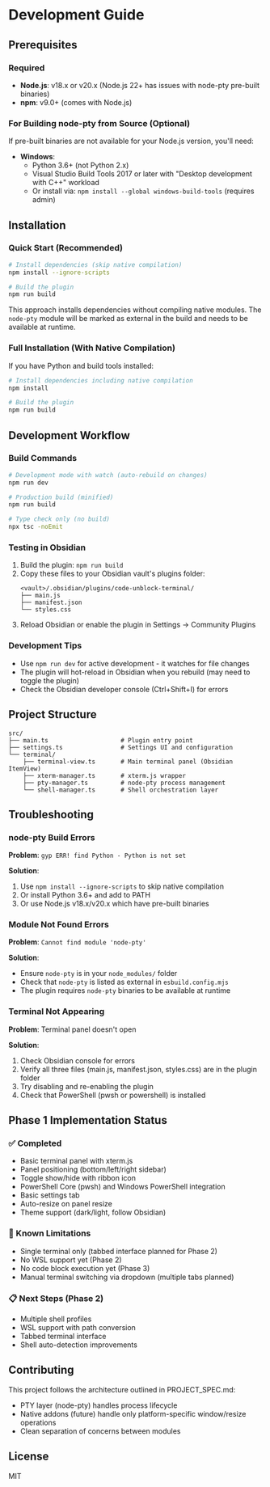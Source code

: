 # Development Guide

## Prerequisites

### Required
- **Node.js**: v18.x or v20.x (Node.js 22+ has issues with node-pty pre-built binaries)
- **npm**: v9.0+ (comes with Node.js)

### For Building node-pty from Source (Optional)
If pre-built binaries are not available for your Node.js version, you'll need:
- **Windows**:
  - Python 3.6+ (not Python 2.x)
  - Visual Studio Build Tools 2017 or later with "Desktop development with C++" workload
  - Or install via: `npm install --global windows-build-tools` (requires admin)

## Installation

### Quick Start (Recommended)

```bash
# Install dependencies (skip native compilation)
npm install --ignore-scripts

# Build the plugin
npm run build
```

This approach installs dependencies without compiling native modules. The `node-pty` module will be marked as external in the build and needs to be available at runtime.

### Full Installation (With Native Compilation)

If you have Python and build tools installed:

```bash
# Install dependencies including native compilation
npm install

# Build the plugin
npm run build
```

## Development Workflow

### Build Commands

```bash
# Development mode with watch (auto-rebuild on changes)
npm run dev

# Production build (minified)
npm run build

# Type check only (no build)
npx tsc -noEmit
```

### Testing in Obsidian

1. Build the plugin: `npm run build`
2. Copy these files to your Obsidian vault's plugins folder:
   ```
   <vault>/.obsidian/plugins/code-unblock-terminal/
   ├── main.js
   ├── manifest.json
   └── styles.css
   ```
3. Reload Obsidian or enable the plugin in Settings → Community Plugins

### Development Tips

- Use `npm run dev` for active development - it watches for file changes
- The plugin will hot-reload in Obsidian when you rebuild (may need to toggle the plugin)
- Check the Obsidian developer console (Ctrl+Shift+I) for errors

## Project Structure

```
src/
├── main.ts                    # Plugin entry point
├── settings.ts                # Settings UI and configuration
└── terminal/
    ├── terminal-view.ts       # Main terminal panel (Obsidian ItemView)
    ├── xterm-manager.ts       # xterm.js wrapper
    ├── pty-manager.ts         # node-pty process management
    └── shell-manager.ts       # Shell orchestration layer
```

## Troubleshooting

### node-pty Build Errors

**Problem**: `gyp ERR! find Python - Python is not set`

**Solution**:
1. Use `npm install --ignore-scripts` to skip native compilation
2. Or install Python 3.6+ and add to PATH
3. Or use Node.js v18.x/v20.x which have pre-built binaries

### Module Not Found Errors

**Problem**: `Cannot find module 'node-pty'`

**Solution**:
- Ensure `node-pty` is in your `node_modules/` folder
- Check that `node-pty` is listed as external in `esbuild.config.mjs`
- The plugin requires `node-pty` binaries to be available at runtime

### Terminal Not Appearing

**Problem**: Terminal panel doesn't open

**Solution**:
1. Check Obsidian console for errors
2. Verify all three files (main.js, manifest.json, styles.css) are in the plugin folder
3. Try disabling and re-enabling the plugin
4. Check that PowerShell (pwsh or powershell) is installed

## Phase 1 Implementation Status

### ✅ Completed
- Basic terminal panel with xterm.js
- Panel positioning (bottom/left/right sidebar)
- Toggle show/hide with ribbon icon
- PowerShell Core (pwsh) and Windows PowerShell integration
- Basic settings tab
- Auto-resize on panel resize
- Theme support (dark/light, follow Obsidian)

### 🚧 Known Limitations
- Single terminal only (tabbed interface planned for Phase 2)
- No WSL support yet (Phase 2)
- No code block execution yet (Phase 3)
- Manual terminal switching via dropdown (multiple tabs planned)

### 📋 Next Steps (Phase 2)
- Multiple shell profiles
- WSL support with path conversion
- Tabbed terminal interface
- Shell auto-detection improvements

## Contributing

This project follows the architecture outlined in PROJECT_SPEC.md:
- PTY layer (node-pty) handles process lifecycle
- Native addons (future) handle only platform-specific window/resize operations
- Clean separation of concerns between modules

## License

MIT
